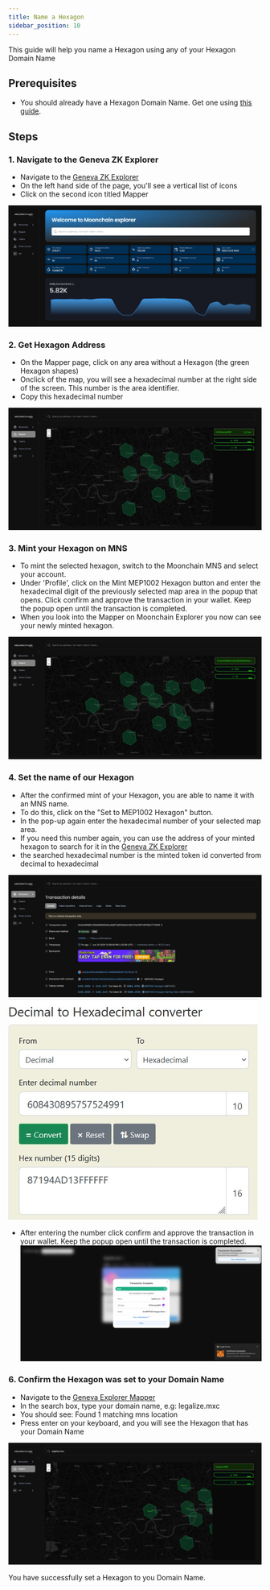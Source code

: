 ```yaml
---
title: Name a Hexagon
sidebar_position: 10
---
```


This guide will help you name a Hexagon using any of your Hexagon Domain Name

## Prerequisites
- You should already have a Hexagon Domain Name. Get one using [this guide](/docs/Tutorials/get-hexagon-domain).

## Steps

### 1. Navigate to the Geneva ZK Explorer
- Navigate to the [Geneva ZK Explorer](https://geneva-explorer.moonchain.com/)
- On the left hand side of the page, you'll see a vertical list of icons
- Click on the second icon titled Mapper

![connect wallet](./img/dominic/hex0.jpg)

### 2. Get Hexagon Address
- On the Mapper page, click on any area without a Hexagon (the green Hexagon shapes)
- Onclick of the map, you will see a hexadecimal number at the right side of the screen. This number is the area identifier.
- Copy this hexadecimal number 

![connect wallet](./img/dominic/hex1.jpg)

### 3. Mint your Hexagon on MNS
- To mint the selected hexagon, switch to the Moonchain MNS and select your account.
- Under 'Profile', click on the Mint MEP1002 Hexagon button and enter the hexadecimal digit of the previously selected map area in the popup that opens. Click confirm and approve the transaction in your wallet. Keep the popup open until the transaction is completed. 
- When you look into the Mapper on Moonchain Explorer you now can see your newly minted hexagon.

![connect wallet](./img/dominic/hex2.jpg)

### 4. Set the name of our Hexagon
- After the confirmed mint of your Hexagon, you are able to name it with an MNS name.
- To do this, click on the "Set to MEP1002 Hexagon" button.
- In the pop-up again enter the hexadecimal number of your selected map area. 
- If you need this number again, you can use the address of your minted hexagon to search for it in the [Geneva ZK Explorer](https://geneva-explorer.moonchain.com/)
- the searched hexadecimal number is the minted token id converted from decimal to hexadecimal

![connect wallet](./img/dominic/hex5.jpg)
![connect wallet](./img/dominic/dexToHex.jpg)

- After entering the number click confirm and approve the transaction in your wallet. Keep the popup open until the transaction is completed.
![connect wallet](./img/dominic/hex6.jpg)

### 6. Confirm the Hexagon was set to your Domain Name
- Navigate to the [Geneva Explorer Mapper](https://Geneva-explorer.mxc.com/mapper)
- In the search box, type your domain name, e.g: legalize.mxc
- You should see: Found 1 matching mns location
- Press enter on your keyboard, and you will see the Hexagon that has your Domain Name

![connect wallet](./img/dominic/hex7.jpg)

You have successfully set a Hexagon to you Domain Name.
